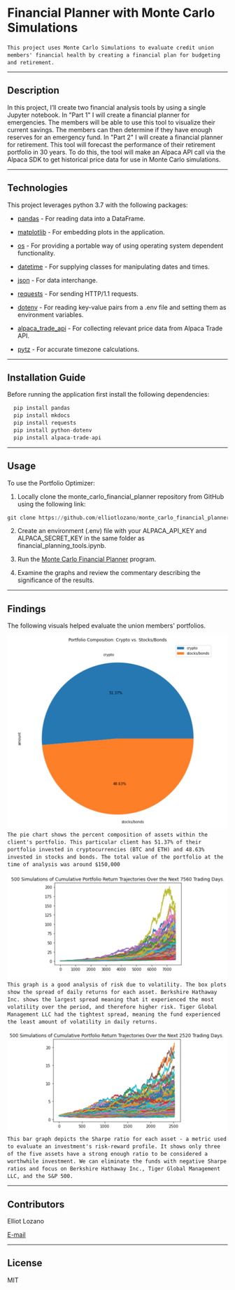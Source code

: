 # Financial Planner with Monte Carlo Simulations

`This project uses Monte Carlo Simulations to evaluate credit union members' financial health by creating a financial plan for budgeting and retirement.`

---

## Description

In this project, I’ll create two financial analysis tools by using a single Jupyter notebook. In "Part 1" I will create a financial planner for emergencies. The members will be able to use this tool to visualize their current savings. The members can then determine if they have enough reserves for an emergency fund. In "Part 2" I will create a financial planner for retirement. This tool will forecast the performance of their retirement portfolio in 30 years. To do this, the tool will make an Alpaca API call via the Alpaca SDK to get historical price data for use in Monte Carlo simulations.

---

## Technologies

This project leverages python 3.7 with the following packages:

* [pandas](https://github.com/pandas-dev/pandas) - For reading data into a DataFrame.

* [matplotlib](https://matplotlib.org/stable/users/index.html) - For embedding plots in the application.

* [os](https://docs.python.org/3/library/os.html) - For providing a portable way of using operating system dependent functionality.

* [datetime](https://docs.python.org/3/library/datetime.html) - For supplying classes for manipulating dates and times.

* [json](https://docs.python.org/3/library/json.html) - For data interchange.

* [requests](https://docs.python-requests.org/en/master/index.html) - For sending HTTP/1.1 requests.

* [dotenv](https://pypi.org/project/python-dotenv/) - For reading key-value pairs from a .env file and setting them as environment variables.

* [alpaca_trade_api](https://alpaca.markets/docs/api-documentation/) - For collecting relevant price data from Alpaca Trade API.

* [pytz](https://pypi.org/project/pytz/) - For accurate timezone calculations.

---

## Installation Guide

Before running the application first install the following dependencies:

```python
  pip install pandas
  pip install mkdocs
  pip install requests
  pip install python-dotenv
  pip install alpaca-trade-api
```

---

## Usage

To use the Portfolio Optimizer:

1. Locally clone the monte_carlo_financial_planner repository from GitHub using the following link:

```python
git clone https://github.com/elliotlozano/monte_carlo_financial_planner.git
```

2. Create an environment (.env) file with your ALPACA_API_KEY and ALPACA_SECRET_KEY in the same folder as financial_planning_tools.ipynb.

3. Run the [Monte Carlo Financial Planner](financial_planning_tools.ipynb) program.

4. Examine the graphs and review the commentary describing the significance of the results.

---

## Findings

The following visuals helped evaluate the union members' portfolios.

![Portfolio Composition](portfolio_composition.png)
`The pie chart shows the percent composition of assets within the client's portfolio. This particular client has 51.37% of their portfolio invested in cryptocurrencies (BTC and ETH) and 48.63% invested in stocks and bonds. The total value of the portfolio at the time of analysis was around $150,000`

![30-Year Monte Carlo Simulation - 60/40](MC_60_40_30years.png)
`This graph is a good analysis of risk due to volatility. The box plots show the spread of daily returns for each asset. Berkshire Hathaway Inc. shows the largest spread meaning that it experienced the most volatility over the period, and therefore higher risk. Tiger Global Management LLC had the tightest spread, meaning the fund experienced the least amount of volatility in daily returns.`

![10-Year Monte Carlo Simulation - 80/20](MC_80_20_10years.png)
`This bar graph depicts the Sharpe ratio for each asset - a metric used to evaluate an investment's risk-reward profile. It shows only three of the five assets have a strong enough ratio to be considered a worthwhile investment. We can eliminate the funds with negative Sharpe ratios and focus on Berkshire Hathaway Inc., Tiger Global Management LLC, and the S&P 500.`

---

## Contributors

Elliot Lozano

[E-mail](elliotlozano95@gmail.com)

---

## License

MIT